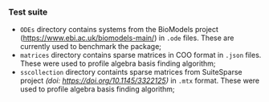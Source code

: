 ### Test suite

- `ODEs` directory contains systems from the BioModels project (https://www.ebi.ac.uk/biomodels-main/) in `.ode` files. These are currently used to benchmark the package;
- `matrices` directory contains sparse matrices in COO format in `.json` files. These were used to profile algebra basis finding algorithm;
- `sscollection` directory containts sparse matrices from SuiteSparse project *(doi: https://doi.org/10.1145/3322125)* in `.mtx` format. These were used to profile algebra basis finding algorithm;
